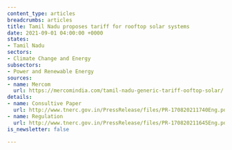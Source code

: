 ```yaml
---
content_type: articles
breadcrumbs: articles
title: Tamil Nadu proposes tariff for rooftop solar systems
date: 2021-09-01 04:00:00 +0000
states:
- Tamil Nadu
sectors:
- Climate Change and Energy
subsectors:
- Power and Renewable Energy
sources:
- name: Mercom
  url: https://mercomindia.com/tamil-nadu-generic-tariff-ooftop-solar/
details:
- name: Consultive Paper
  url: http://www.tnerc.gov.in/PressRelease/files/PR-170820211740Eng.pdf
- name: Regulation
  url: http://www.tnerc.gov.in/PressRelease/files/PR-170820211645Eng.pdf
is_newsletter: false

---
```

